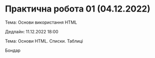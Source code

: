 # Практична робота 01 (04.12.2022)

Тема: Основи використання HTML

Дедлайн: 11.12.2022 18:00

Тема: Основи HTML. Списки. Таблиці

Бондар
